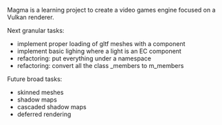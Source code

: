 Magma is a learning project to create a video games engine focused on a Vulkan renderer.

Next granular tasks:
- implement proper loading of gltf meshes with a component
- implement basic lighing where a light is an EC component
- refactoring: put everything under a namespace
- refactoring: convert all the class _members to m_members

Future broad tasks:
- skinned meshes
- shadow maps
- cascaded shadow maps
- deferred rendering
